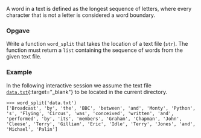A word in a text is defined as the longest sequence of letters, where every character that is not a letter is considered a word boundary.

### Opgave

Write a function `word_split` that takes the location of a text file (`str`). The function must return a `list` containing the sequence of words from the given text file.

### Example

In the following interactive session we assume the text file [`data.txt`](media/data/data.txt){:target="_blank"} to be located in the current directory.

```console?lang=python&prompt=>>>
>>> word_split('data.txt')
['Broadcast', 'by', 'the', 'BBC', 'between', 'and', 'Monty', 'Python', 's', 'Flying', 'Circus', 'was', 'conceived', 'written', 'and', 'performed', 'by', 'its', 'members', 'Graham', 'Chapman', 'John', 'Cleese', 'Terry', 'Gilliam', 'Eric', 'Idle', 'Terry', 'Jones', 'and', 'Michael', 'Palin']
```
